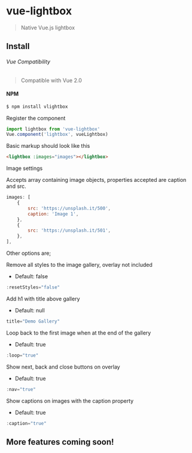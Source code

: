 # vue-lightbox

> Native Vue.js lightbox

## Install

###### Vue Compatibility
> Compatible with Vue 2.0

#### NPM
```bash
$ npm install vlightbox
```

Register the component

```js
import lightbox from 'vue-lightbox'
Vue.component('lightbox', vueLightbox)
```

Basic markup should look like this

```html
<lightbox :images="images"></lightbox>
```

Image settings

Accepts array containing image objects, properties accepted are caption and src.
```js
images: [
    {
        src: 'https://unsplash.it/500',
        caption: 'Image 1',
    },
    {
        src: 'https://unsplash.it/501',
    },
],
```

Other options are;

Remove all styles to the image gallery, overlay not included
- Default: false
```js
:resetStyles="false" 
```

Add h1 with title above gallery
- Default: null
```js
title="Demo Gallery" 
```

Loop back to the first image when at the end of the gallery
- Default: true
```js
:loop="true" 
```

Show next, back and close buttons on overlay
- Default: true
```js
:nav="true" 
```

Show captions on images with the caption property
- Default: true
```js
:caption="true"
```

## More features coming soon!
